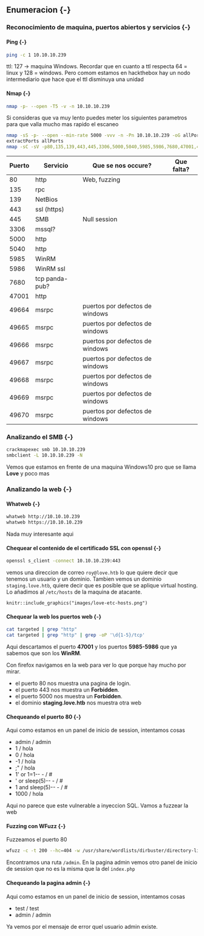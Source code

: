 ## Enumeracion {-}

### Reconocimiento de maquina, puertos abiertos y servicios {-} 

#### Ping {-}

```bash
ping -c 1 10.10.10.239
```
ttl: 127 -> maquina Windows. 
Recordar que en cuanto a ttl respecta 64 = linux y 128 = windows. 
Pero comom estamos en hackthebox hay un nodo intermediario que hace que 
el ttl disminuya una unidad

#### Nmap {-}

```bash
nmap -p- --open -T5 -v -n 10.10.10.239
```

Si consideras que va muy lento puedes meter los siguientes parametros para que valla mucho mas rapido el escaneo

```bash
nmap -sS -p- --open --min-rate 5000 -vvv -n -Pn 10.10.10.239 -oG allPorts 
extractPorts allPorts
nmap -sC -sV -p80,135,139,443,445,3306,5000,5040,5985,5986,7680,47001,49664,49665,4966,49667,49668,49669,49670 10.10.10.239 -oN targeted
```

| Puerto | Servicio       | Que se nos occure?              | Que falta? |
| ------ | -------------- | ------------------------------- | ---------- |
| 80     | http           | Web, fuzzing                    |            |
| 135    | rpc            |                                 |            |
| 139    | NetBios        |                                 |            |
| 443    | ssl (https)    |                                 |            |
| 445    | SMB            | Null session                    |            |
| 3306   | mssql?         |                                 |            |
| 5000   | http           |                                 |            |
| 5040   | http           |                                 |            |
| 5985   | WinRM          |                                 |            |
| 5986   | WinRM ssl      |                                 |            |
| 7680   | tcp panda-pub? |                                 |            |
| 47001  | http           |                                 |            |
| 49664  | msrpc          | puertos por defectos de windows |            |
| 49665  | msrpc          | puertos por defectos de windows |            |
| 49666  | msrpc          | puertos por defectos de windows |            |
| 49667  | msrpc          | puertos por defectos de windows |            |
| 49668  | msrpc          | puertos por defectos de windows |            |
| 49669  | msrpc          | puertos por defectos de windows |            |
| 49670  | msrpc          | puertos por defectos de windows |            |


### Analizando el SMB {-}

```bash
crackmapexec smb 10.10.10.239
smbclient -L 10.10.10.239 -N
```

Vemos que estamos en frente de una maquina Windows10 pro que se llama **Love** y poco mas

### Analizando la web {-}

#### Whatweb {-}

```bash
whatweb http://10.10.10.239
whatweb https://10.10.10.239
```

Nada muy interesante aqui

#### Chequear el contenido de el certificado SSL con openssl {-}

```bash
openssl s_client -connect 10.10.10.239:443
```

vemos una direccion de correo `roy@love.htb` lo que quiere decir que tenemos un usuario y un dominio. 
Tambien vemos un dominio `staging.love.htb`, quiere decir que es posible que se aplique virtual hosting.
Lo añadimos al `/etc/hosts` de la maquina de atacante.


```{r, echo = FALSE, fig.cap="love virtual hosting", out.width="90%"}
knitr::include_graphics("images/love-etc-hosts.png")
```

#### Chequear la web los puertos web {-}

```bash
cat targeted | grep "http"
cat targeted | grep "http" | grep -oP '\d{1-5}/tcp'
```

Aqui descartamos el puerto **47001** y los puertos **5985-5986** que ya sabemos que son los **WinRM**.

Con firefox navigamos en la web para ver lo que porque hay mucho por mirar. 

- el puerto 80 nos muestra una pagina de login.
- el puerto 443 nos muestra un **Forbidden**.
- el puerto 5000 nos muestra un **Forbidden**.
- el dominio **staging.love.htb** nos muestra otra web


#### Chequeando el puerto 80 {-}

Aqui como estamos en un panel de inicio de session, intentamos cosas

- admin / admin
- 1 / hola
- 0 / hola
- -1 / hola
- ;" / hola
- 1' or 1=1-- - / #
- ' or sleep(5)-- - / #
- 1 and sleep(5)-- - / #
- 1000 / hola

Aqui no parece que este vulnerable a inyeccion SQL. Vamos a fuzzear la web


#### Fuzzing con WFuzz {-}

Fuzzeamos el puerto 80

```bash
wfuzz -c -t 200 --hc=404 -w /usr/share/wordlists/dirbuster/directory-list-2.3-medium.txt http://10.10.10.239/FUZZ
```

Encontramos una ruta `/admin`. En la pagina admin vemos otro panel de inicio de session que no es la misma que la del `index.php`

#### Chequeando la pagina admin {-}

Aqui como estamos en un panel de inicio de session, intentamos cosas

- test / test
- admin / admin

Ya vemos por el mensaje de error quel usuario admin existe.

